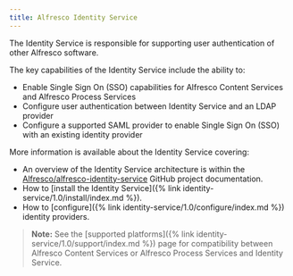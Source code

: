 ```yaml
---
title: Alfresco Identity Service
---
```


The Identity Service is responsible for supporting user authentication of other Alfresco software.

The key capabilities of the Identity Service include the ability to:

* Enable Single Sign On (SSO) capabilities for Alfresco Content Services and Alfresco Process Services
* Configure user authentication between Identity Service and an LDAP provider
* Configure a supported SAML provider to enable Single Sign On (SSO) with an existing identity provider

More information is available about the Identity Service covering:

* An overview of the Identity Service architecture is within the [Alfresco/alfresco-identity-service](https://github.com/Alfresco/alfresco-identity-service/tree/1.0.0) GitHub project documentation.
* How to [install the Identity Service]({% link identity-service/1.0/install/index.md %}).
* How to [configure]({% link identity-service/1.0/configure/index.md %}) identity providers.

> **Note:** See the [supported platforms]({% link identity-service/1.0/support/index.md %}) page for compatibility between Alfresco Content Services or Alfresco Process Services and Identity Service.

